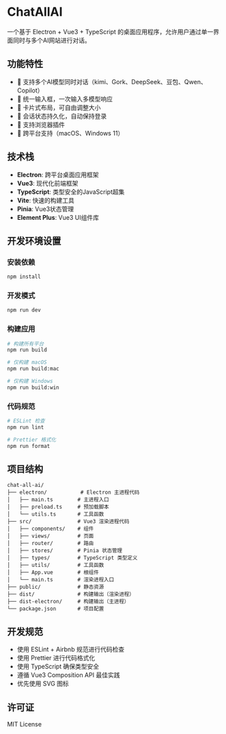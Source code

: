 # ChatAllAI

一个基于 Electron + Vue3 + TypeScript 的桌面应用程序，允许用户通过单一界面同时与多个AI网站进行对话。

## 功能特性

- 🤖 支持多个AI模型同时对话（kimi、Gork、DeepSeek、豆包、Qwen、Copilot）
- 💬 统一输入框，一次输入多模型响应
- 🎨 卡片式布局，可自由调整大小
- 🔐 会话状态持久化，自动保持登录
- 🔌 支持浏览器插件
- 🎯 跨平台支持（macOS、Windows 11）

## 技术栈

- **Electron**: 跨平台桌面应用框架
- **Vue3**: 现代化前端框架
- **TypeScript**: 类型安全的JavaScript超集
- **Vite**: 快速的构建工具
- **Pinia**: Vue3状态管理
- **Element Plus**: Vue3 UI组件库

## 开发环境设置

### 安装依赖

```bash
npm install
```

### 开发模式

```bash
npm run dev
```

### 构建应用

```bash
# 构建所有平台
npm run build

# 仅构建 macOS
npm run build:mac

# 仅构建 Windows
npm run build:win
```

### 代码规范

```bash
# ESLint 检查
npm run lint

# Prettier 格式化
npm run format
```

## 项目结构

```
chat-all-ai/
├── electron/           # Electron 主进程代码
│   ├── main.ts        # 主进程入口
│   ├── preload.ts     # 预加载脚本
│   └── utils.ts       # 工具函数
├── src/               # Vue3 渲染进程代码
│   ├── components/    # 组件
│   ├── views/         # 页面
│   ├── router/        # 路由
│   ├── stores/        # Pinia 状态管理
│   ├── types/         # TypeScript 类型定义
│   ├── utils/         # 工具函数
│   ├── App.vue        # 根组件
│   └── main.ts        # 渲染进程入口
├── public/            # 静态资源
├── dist/              # 构建输出（渲染进程）
├── dist-electron/     # 构建输出（主进程）
└── package.json       # 项目配置
```

## 开发规范

- 使用 ESLint + Airbnb 规范进行代码检查
- 使用 Prettier 进行代码格式化
- 使用 TypeScript 确保类型安全
- 遵循 Vue3 Composition API 最佳实践
- 优先使用 SVG 图标

## 许可证

MIT License